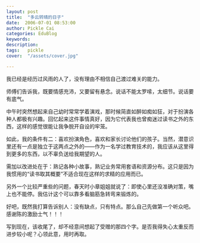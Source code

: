 ```yaml
---
layout: post  
title:  "多云转晴的日子"
date:  2006-07-01 08:53:00
author: Pickle Cai  
categories: EduBlog  
keywords: 
description:   
tags:	pickle   
cover:  "/assets/cover.jpg"  

---
```


我已经是经历过风雨的人了，没有理由不相信自己渡过难关的能力。



师傅们告诉我，既要情感充沛，又要留有悬念。说话不能太罗嗦，太细节。说话要有底气。



中午时突然想起来自己幼时常常学着演戏，那时候简直如醉如痴如狂，对于扮演各种人都极有兴趣。回忆起来这件事情真好，因为它代表我也曾痴迷过读书之外的东西，这样的感觉很能让我争脱开自设的牢笼。



如此，我的条件有二：喜欢扮演角色，喜欢和家长讨论他们的孩子。当然，潜意识里还有一点是独立于这两点之外的——作为一名学过教育技术的，我应该从这里得到更多的东西，以不辜负送给我期望的人。



需加以改进处在于：熟记各种小故事，熟记业务常用套语和资源分布。这只是因为我惯用的“读书取其概要”不适合现在这样的求精的应用而已。



另外一个比较严重些的问题，春天时小章姐姐就说了：即使心里还没准确对策，嘴上也不能停。我估计这个可以靠多看脑筋急转弯来锻炼的。



好吧，既然我打算告诉别人：没有缺点，只有特点。那么自己先做第一个听众吧。感谢陈的激励士气！！！



写到现在，该收尾了，却不经意间想起了受赠的那四个字。是否我得失心太重反而进步较小呢？心领此意，用时再取。



		    
